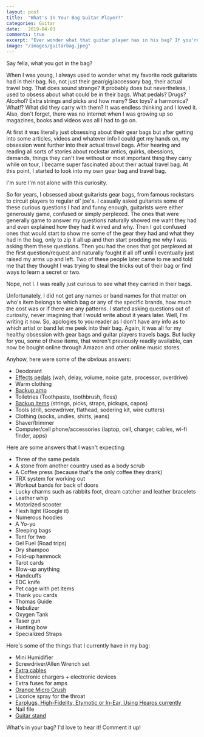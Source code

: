 ```yaml
---
layout: post
title:  "What's In Your Bag Guitar Player?"
categories: Guitar
date:   2019-04-03
comments: true
excerpt: "Ever wonder what that guitar player has in his bag? If you're like me, then the answer is yes."
image: "/images/guitarbag.jpeg"
---
```

Say fella, what you got in the bag? 

When I was young, I always used to wonder what my favorite rock guitarists had in their bag. No, not just their gear/gig/accessory bag, their 
actual travel <em>bag</em>. That does sound strange? It probably does but nevertheless, I used to obsess about what could be in their bags.
What pedals? Drugs? Alcohol? Extra strings and picks and how many? Sex toys? a harmonica? What!? What did they carry with them? It was endless thinking 
and I loved it. Also, don't forget, there was no internet when I was growing up so magazines, books and videos was all I had to go on. 

At first it was literally just obsessing about their gear bags but after getting into some articles, videos and whatever info I
could get my hands on, my obsession went further into their actual travel bags. After hearing and reading all sorts of stories about rockstar 
antics, quirks, obessions, demands, things they can't live without or most important thing they carry while on tour, I became super fascinated about
their actual travel bag. At this point, I started to look into my own gear bag and travel bag. 

I'm sure I'm not alone with this curiosity. 

So for years, I obsessed about guitarists gear bags, from famous rockstars to circuit players to regular ol' joe's. I casually asked guitarists 
some of these curious questions I had and funny enough, guitarists were either generously game, confused or simply perplexed. The ones
that were generally game to answer my questions naturally showed me waht they had and even explained how they had it wired and why. Then I got 
confused ones that would start to show me some of the gear they had and what they had in the bag, only to zip it all up and then 
start prodding me why I was asking them these questions. Then you had the ones that got perplexed at the first question/request and naturally 
fought it all off until I eventually just raised my arms up and left. Two of these people later came to me and told me that they thought
I was trying to steal the tricks out of their bag or find ways to learn a secret or two. 

Nope, not I. I was really just curious to see what they carried in their bags. 

Unfortunately, I did not get any names or band names for that matter on who's item belongs to which bag or any of the specific brands, how much the cost was or if there are any patterns. I started asking questions out of curiosity,
never imagining that I would write about it years later. Well, I'm writing it now. So, apologies to you reader as I don't have any info as to which
artist or band let me peek into their bag. Again, it was all for my healthy obsession with gear bags and guitar players travels bags. But lucky for you, some 
of these items, that weren't previously readily available, can now be bought online through Amazon and other online music stores.

Anyhow, here were some of the obvious answers:
<ul>
<li>Deodorant</li>
<li><a href="http://www.anrdoezrs.net/links/8982858/type/dlg/https://www.guitarcenter.com/Effects.gc?typeAheadRedirect=true">Effects pedals</a> (wah, delay, volume, noise gate, processor, overdrive)</li>
<li>Warm clothing</li>
<li><a href="http://www.anrdoezrs.net/links/8982858/type/dlg/https://www.guitarcenter.com/Guitar-Amplifiers.gc?typeAheadRedirect=true">Backup amp</a></li>
<li>Toiletries (Toothpaste, toothbrush, floss)</li>
<li><a href="http://www.anrdoezrs.net/links/8982858/type/dlg/fragment/narrowSideBar/https://www.guitarcenter.com/search?N=18993&Ntt=guitar+accessories&typeAheadRedirect=true&typeAheadSuggestion=true">Backup items</a> (strings, picks, straps, pickups, capos)</li>
<li>Tools (drill, screwdriver, flathead, sodering kit, wire cutters)</li>
<li>Clothing (socks, undies, shirts, jeans)</li>
<li>Shaver/trimmer</li>
<li>Computer/cell phone/accessories (laptop, cell, charger, cables, wi-fi finder, apps)</li>
</ul>

Here are some answers that I wasn't expecting:
<ul>
<li>Three of the same pedals</li> 
<li>A stone from another country used as a body scrub</li> 
<li>A Coffee press (because that's the only coffee they drank)</li>
<li>TRX system for working out</li>
<li>Workout bands for back of doors</li>
<li>Lucky charms such as rabbits foot, dream catcher and leather bracelets</li>
<li>Leather whip</li>
<li>Motorized scooter</li>
<li>Flesh light (Google it)</li>
<li>Numerous hoodies</li>
<li>A Yo-yo</li>
<li>Sleeping bags</li>
<li>Tent for two</li>
<li>Gel Fuel (Road trips)</li>
<li>Dry shampoo</li>
<li>Fold-up hammock</li>
<li>Tarot cards</li>
<li>Blow-up anything</li>
<li>Handcuffs</li>
<li>EDC knife</li>
<li>Pet cage with pet items</li>
<li>Thank you cards</li>
<li>Thomas Guide</li>
<li>Nebulizer</li>
<li>Oxygen Tank</a>
<li>Taser gun</a>
<li>Hunting bow</li>
<li>Specialized Straps</li>
</ul>

Here's some of the things that I currently have in my bag:

<ul>
<li>Mini Humidifier</li>
<li>Screwdriver/Allen Wrench set</li>
<li><a href="http://www.anrdoezrs.net/links/8982858/type/dlg/fragment/narrowSideBar/https://www.guitarcenter.com/search?N=19106&Ntt=guitar+accessories&typeAheadRedirect=true&typeAheadSuggestion=true">Extra cables</a></li>
<li>Electronic chargers + electronic devices</li>
<li>Extra fuses for amps</li>
<li><a href="http://www.anrdoezrs.net/links/8982858/type/dlg/https://www.guitarcenter.com/Orange-Amplifiers/Micro-Crush-PiX-Series-CR3-3W-1x35-Guitar-Combo-Amp.gc">Orange Micro Crush</a></li>
<li>Licorice spray for the throat</li>
<li><a href="http://www.anrdoezrs.net/links/8982858/type/dlg/https://www.guitarcenter.com/Hearing-Protection.gc?typeAheadRedirect=true">Earplugs, High-Fidelity, Etymotic or In-Ear, Using Hearos currently</a></li>
<li>Nail file</li>
<li><a href="http://www.anrdoezrs.net/links/8982858/type/dlg/https://www.guitarcenter.com/Guitar-Stands.gc?typeAheadRedirect=true">Guitar stand</a></li>
</ul>

What's in your bag? I'd love to hear it! Comment it up!
